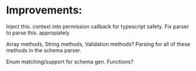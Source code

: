 # Improvements:

Inject this. context into permission callback for typescript safety.
    Fix parser to parse this. appropiately 

Array methods,
String methods,
Validation methods?
    Parsing for all of these methods in the schema parser.

Enum matching/support for schema gen.
Functions?